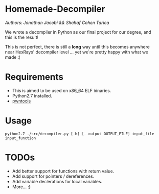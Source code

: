 # Homemade-Decompiler

*Authors: Jonathan Jacobi && Shahaf Cohen Tarica*

We wrote a decompiler in Python as our final project for our degree, and this is the result!

This is not perfect, there is still a **long** way until this becomes anywhere near HexRays' decompiler level ...
yet we're pretty happy with what we made :)

# Requirements

* This is aimed to be used on x86_64 ELF binaries.
* Python2.7 installed.
* [pwntools](https://github.com/Gallopsled/pwntools)

# Usage

`python2.7 ./src/decompiler.py [-h] [--output OUTPUT_FILE] input_file input_function`

# TODOs

* Add better support for functions with return value.
* Add support for pointers / dereferences.
* Add variable declerations for local variables.
* More... :)
 
